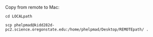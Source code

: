 Copy from remote to Mac:

```cd LOCALpath```

```scp phelpmad@kidd282d-pc2.science.oregonstate.edu:/home/phelpmad/Desktop/REMOTEpath/ .```
